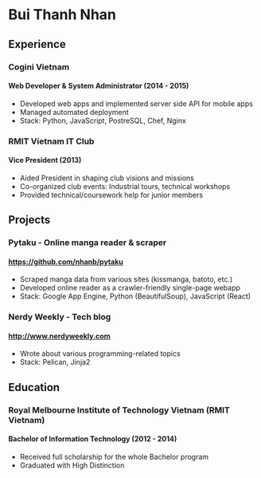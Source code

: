 # Bui Thanh Nhan


## Experience

### Cogini Vietnam
#### Web Developer & System Administrator (2014 - 2015)

- Developed web apps and implemented server side API for mobile apps
- Managed automated deployment
- Stack: Python, JavaScript, PostreSQL, Chef, Nginx

### RMIT Vietnam IT Club
#### Vice President (2013)

- Aided President in shaping club visions and missions
- Co-organized club events: Industrial tours, technical workshops
- Provided technical/coursework help for junior members


## Projects

### Pytaku - Online manga reader & scraper
#### <https://github.com/nhanb/pytaku>

- Scraped manga data from various sites (kissmanga, batoto, etc.)
- Developed online reader as a crawler-friendly single-page webapp
- Stack: Google App Engine, Python (BeautifulSoup), JavaScript (React)

### Nerdy Weekly - Tech blog
#### <http://www.nerdyweekly.com>

- Wrote about various programming-related topics
- Stack: Pelican, Jinja2

## Education


### Royal Melbourne Institute of Technology Vietnam (RMIT Vietnam)
#### Bachelor of Information Technology (2012 - 2014)

- Received full scholarship for the whole Bachelor program
- Graduated with High Distinction
